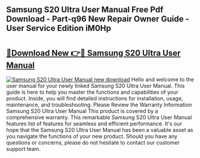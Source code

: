 ## Samsung S20 Ultra User Manual Free Pdf Download - Part-q96 New Repair Owner Guide - User Service Edition iM0Hp

# <h2><a href="http://cf20722.oget.top/?id=Samsung+S20+Ultra+User+Manual">🔗Download New 👉🔴 Samsung S20 Ultra User Manual</a></h2>

[![Samsung S20 Ultra User Manual new download](https://i.imgur.com/5g1atiW.png)](http://cf20722.oget.top/?id=Samsung+S20+Ultra+User+Manual)
Hello and welcome to the user manual for your newly linked Samsung S20 Ultra User Manual. This guide is here to help you master the functions and capabilities of your product. Inside, you will find detailed instructions for installation, usage, maintenance, and troubleshooting. Please Review the Warranty Information Samsung S20 Ultra User Manual This product is covered by a comprehensive warranty. This remarkable Samsung S20 Ultra User Manual features list of features for seamless and efficient performance. It's our hope that the Samsung S20 Ultra User Manual has been a valuable asset as you navigate the functions of your new product. Should you have any questions or concerns, please do not hesitate to contact our customer support team.
